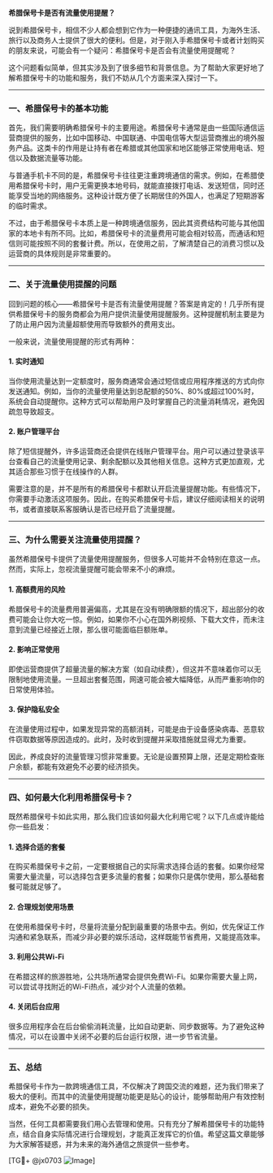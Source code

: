 **希腊保号卡是否有流量使用提醒？**

说到希腊保号卡，相信不少人都会想到它作为一种便捷的通讯工具，为海外生活、旅行以及商务人士提供了很大的便利。但是，对于刚入手希腊保号卡或者计划购买的朋友来说，可能会有一个疑问：希腊保号卡是否会有流量使用提醒呢？

这个问题看似简单，但其实涉及到了很多细节和背景信息。为了帮助大家更好地了解希腊保号卡的功能和服务，我们不妨从几个方面来深入探讨一下。

---

### 一、希腊保号卡的基本功能

首先，我们需要明确希腊保号卡的主要用途。希腊保号卡通常是由一些国际通信运营商提供的服务，比如中国移动、中国联通、中国电信等大型运营商推出的境外服务产品。这类卡的作用是让持有者在希腊或其他国家和地区能够正常使用电话、短信以及数据流量等功能。

与普通手机卡不同的是，希腊保号卡往往更注重跨境通信的需求。例如，在希腊使用希腊保号卡时，用户无需更换本地号码，就能直接拨打电话、发送短信，同时还能享受当地的网络服务。这种设计既方便了长期居住的外国人，也满足了短期游客的临时需求。

不过，由于希腊保号卡本质上是一种跨境通信服务，因此其资费结构可能与其他国家的本地卡有所不同。比如，希腊保号卡的流量费用可能会相对较高，而通话和短信则可能按照不同的套餐计费。所以，在使用之前，了解清楚自己的消费习惯以及运营商的具体规则是非常重要的。

---

### 二、关于流量使用提醒的问题

回到问题的核心——希腊保号卡是否有流量使用提醒？答案是肯定的！几乎所有提供希腊保号卡的服务商都会为用户提供流量使用提醒服务。这种提醒机制主要是为了防止用户因为流量超额使用而导致额外的费用支出。

一般来说，流量使用提醒的形式有两种：

#### 1. **实时通知**
当你使用流量达到一定额度时，服务商通常会通过短信或应用程序推送的方式向你发送通知。例如，当你的流量使用量达到总配额的50%、80%或超过100%时，系统会自动提醒你。这种方式可以帮助用户及时掌握自己的流量消耗情况，避免因疏忽导致超支。

#### 2. **账户管理平台**
除了短信提醒外，许多运营商还会提供在线账户管理平台。用户可以通过登录该平台查看自己的流量使用记录、剩余配额以及其他相关信息。这种方式更加直观，尤其适合那些习惯于在线操作的人群。

需要注意的是，并不是所有的希腊保号卡都默认开启流量提醒功能。有些情况下，你需要手动激活这项服务。因此，在购买希腊保号卡后，建议仔细阅读相关的说明书，或者直接联系客服确认是否已经开启了流量提醒。

---

### 三、为什么需要关注流量使用提醒？

虽然希腊保号卡提供了流量使用提醒服务，但很多人可能并不会特别在意这一点。然而，实际上，忽视流量提醒可能会带来不小的麻烦。

#### 1. **高额费用的风险**
希腊保号卡的流量费用普遍偏高，尤其是在没有明确限额的情况下，超出部分的收费可能会让你大吃一惊。例如，如果你不小心在国外刷视频、下载大文件，而未注意到流量已经接近上限，那么很可能面临巨额账单。

#### 2. **影响正常使用**
即使运营商提供了超量流量的解决方案（如自动续费），但这并不意味着你可以无限制地使用流量。一旦超出套餐范围，网速可能会被大幅降低，从而严重影响你的日常使用体验。

#### 3. **保护隐私安全**
在流量使用过程中，如果发现异常的高额消耗，可能是由于设备感染病毒、恶意软件窃取数据等原因造成的。此时，及时收到提醒并采取措施就显得尤为重要。

因此，养成良好的流量管理习惯非常重要。无论是设置预算上限，还是定期检查账户余额，都能有效避免不必要的经济损失。

---

### 四、如何最大化利用希腊保号卡？

既然希腊保号卡如此实用，那么我们应该如何最大化利用它呢？以下几点或许能给你一些启发：

#### 1. **选择合适的套餐**
在购买希腊保号卡之前，一定要根据自己的实际需求选择合适的套餐。如果你经常需要大量流量，可以选择包含更多流量的套餐；如果你只是偶尔使用，那么基础套餐可能就足够了。

#### 2. **合理规划使用场景**
在使用希腊保号卡时，尽量将流量分配到最重要的场景中去。例如，优先保证工作沟通和紧急联系，而减少非必要的娱乐活动，这样既能节省费用，又能提高效率。

#### 3. **利用公共Wi-Fi**
在希腊这样的旅游胜地，公共场所通常会提供免费Wi-Fi。如果你需要大量上网，可以尝试寻找附近的Wi-Fi热点，减少对个人流量的依赖。

#### 4. **关闭后台应用**
很多应用程序会在后台偷偷消耗流量，比如自动更新、同步数据等。为了避免这种情况，可以在设置中关闭不必要的后台运行权限，进一步节省流量。

---

### 五、总结

希腊保号卡作为一款跨境通信工具，不仅解决了跨国交流的难题，还为我们带来了极大的便利。而其中的流量使用提醒功能更是贴心的设计，能够帮助用户有效控制成本，避免不必要的损失。

当然，任何工具都需要我们用心去管理和使用。只有充分了解希腊保号卡的功能特点，结合自身实际情况进行合理规划，才能真正发挥它的价值。希望这篇文章能够为大家解答疑惑，并为未来的海外通信之旅提供一些参考。

[TG💪+ @jx0703 ![Image](https://github.com/user-attachments/assets/dbca1d08-cadb-493c-b0ec-ad6f7a83f270)]